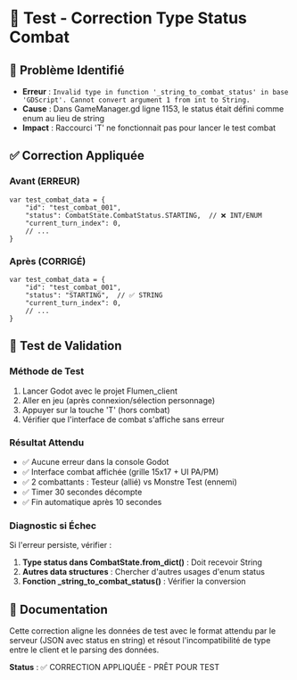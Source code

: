# 🔧 Test - Correction Type Status Combat

## 🎯 Problème Identifié
- **Erreur** : `Invalid type in function '_string_to_combat_status' in base 'GDScript'. Cannot convert argument 1 from int to String.`
- **Cause** : Dans GameManager.gd ligne 1153, le status était défini comme enum au lieu de string
- **Impact** : Raccourci 'T' ne fonctionnait pas pour lancer le test combat

## ✅ Correction Appliquée

### **Avant (ERREUR)**
```gdscript
var test_combat_data = {
    "id": "test_combat_001",
    "status": CombatState.CombatStatus.STARTING,  // ❌ INT/ENUM
    "current_turn_index": 0,
    // ...
}
```

### **Après (CORRIGÉ)**
```gdscript
var test_combat_data = {
    "id": "test_combat_001", 
    "status": "STARTING",  // ✅ STRING
    "current_turn_index": 0,
    // ...
}
```

## 🧪 Test de Validation

### **Méthode de Test**
1. Lancer Godot avec le projet Flumen_client
2. Aller en jeu (après connexion/sélection personnage)
3. Appuyer sur la touche 'T' (hors combat)
4. Vérifier que l'interface de combat s'affiche sans erreur

### **Résultat Attendu**
- ✅ Aucune erreur dans la console Godot
- ✅ Interface combat affichée (grille 15x17 + UI PA/PM)
- ✅ 2 combattants : Testeur (allié) vs Monstre Test (ennemi)
- ✅ Timer 30 secondes décompte
- ✅ Fin automatique après 10 secondes

### **Diagnostic si Échec**
Si l'erreur persiste, vérifier :
1. **Type status dans CombatState.from_dict()** : Doit recevoir String
2. **Autres data structures** : Chercher d'autres usages d'enum status 
3. **Fonction _string_to_combat_status()** : Vérifier la conversion

## 📝 Documentation

Cette correction aligne les données de test avec le format attendu par le serveur (JSON avec status en string) et résout l'incompatibilité de type entre le client et le parsing des données.

**Status** : ✅ CORRECTION APPLIQUÉE - PRÊT POUR TEST 